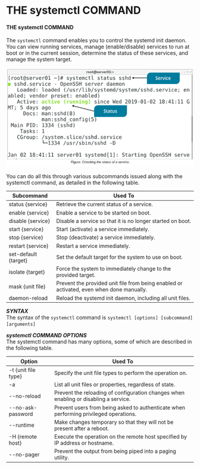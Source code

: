 # THE systemctl COMMAND

#### THE systemctl COMMAND

The `systemctl` command enables you to control the systemd init daemon. You can view running services, manage (enable/disable) services to run at boot or in the current session, determine the status of these services, and manage the system target.

![](./img/systemctl.png)

You can do all this through various subcommands issued along with the systemctl command, as detailed in the following table.

Subcommand | Used To
------ | -----
status {service} | Retrieve the current status of a service.
enable {service} | Enable a service to be started on boot.
disable {service} | Disable a service so that it is no longer started on boot.
start {service} | Start (activate) a service immediately.
stop {service} | Stop (deactivate) a service immediately.
restart {service} | Restart a service immediately.
set-default {target} | Set the default target for the system to use on boot.
isolate {target} | Force the system to immediately change to the provided target.
mask {unit file} | Prevent the provided unit file from being enabled or activated, even when done manually.
daemon-reload | Reload the systemd init daemon, including all unit files.

**_SYNTAX_**  
The syntax of the `systemctl` command is `systemctl [options] [subcommand] [arguments]`

**_systemctl COMMAND OPTIONS_**  
The systemctl command has many options, some of which are described in the following table.

Option | Used To
----- | -----
\-t {unit file type} | Specify the unit file types to perform the operation on.
\-a | List all unit files or properties, regardless of state.
\--no-reload | Prevent the reloading of configuration changes when enabling or disabling a service.
\--no-ask-password | Prevent users from being asked to authenticate when performing privileged operations.
\--runtime | Make changes temporary so that they will not be present after a reboot.
\-H {remote host} | Execute the operation on the remote host specified by IP address or hostname.
\--no-pager | Prevent the output from being piped into a paging utility.